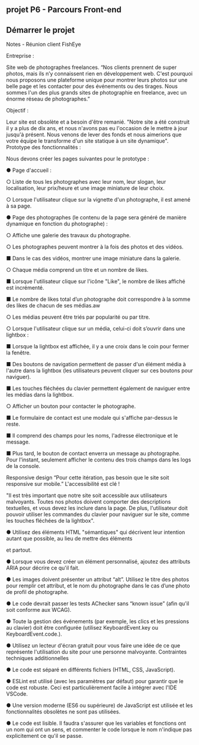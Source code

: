 ## projet P6 - Parcours Front-end

## Démarrer le projet

Notes - Réunion client FishEye

Entreprise :

Site web de photographes freelances.
“Nos clients prennent de super photos, mais ils n’y connaissent rien en
développement web. C'est pourquoi nous proposons une plateforme unique pour
montrer leurs photos sur une belle page et les contacter pour des événements ou
des tirages. Nous sommes l'un des plus grands sites de photographie en freelance,
avec un énorme réseau de photographes.”

Objectif :

Leur site est obsolète et a besoin d'être remanié.
"Notre site a été construit il y a plus de dix ans, et nous n'avons pas eu l'occasion de
le mettre à jour jusqu'à présent. Nous venons de lever des fonds et nous aimerions
que votre équipe le transforme d'un site statique à un site dynamique".
Prototype des fonctionnalités :

Nous devons créer les pages suivantes pour le prototype :

● Page d'accueil :

○ Liste de tous les photographes avec leur nom, leur slogan, leur
localisation, leur prix/heure et une image miniature de leur choix.

○ Lorsque l'utilisateur clique sur la vignette d'un photographe, il est
amené à sa page.

● Page des photographes (le contenu de la page sera généré de manière
dynamique en fonction du photographe) :

○ Affiche une galerie des travaux du photographe.

○ Les photographes peuvent montrer à la fois des photos et des vidéos.

■ Dans le cas des vidéos, montrer une image miniature dans la
galerie.

○ Chaque média comprend un titre et un nombre de likes.

■ Lorsque l'utilisateur clique sur l'icône "Like", le nombre de likes
affiché est incrémenté.

■ Le nombre de likes total d’un photographe doit correspondre à la
somme des likes de chacun de ses médias.aw

○ Les médias peuvent être triés par popularité ou par titre.

○ Lorsque l'utilisateur clique sur un média, celui-ci doit s’ouvrir dans une
lightbox :

■ Lorsque la lightbox est affichée, il y a une croix dans le coin pour
fermer la fenêtre.

■ Des boutons de navigation permettent de passer d'un élément
média à l'autre dans la lightbox (les utilisateurs peuvent cliquer
sur ces boutons pour naviguer).

■ Les touches fléchées du clavier permettent également de
naviguer entre les médias dans la lightbox.

○ Afficher un bouton pour contacter le photographe.

■ Le formulaire de contact est une modale qui s'affiche par-dessus
le reste.

■ Il comprend des champs pour les noms, l'adresse électronique et
le message.

■ Plus tard, le bouton de contact enverra un message au
photographe. Pour l'instant, seulement afficher le contenu des
trois champs dans les logs de la console.

Responsive design
“Pour cette itération, pas besoin que le site soit responsive sur mobile.”
L'accessibilité est clé !

"Il est très important que notre site soit accessible aux utilisateurs malvoyants.
Toutes nos photos doivent comporter des descriptions textuelles, et vous devez les
inclure dans la page. De plus, l'utilisateur doit pouvoir utiliser les commandes du
clavier pour naviguer sur le site, comme les touches fléchées de la lightbox".

● Utilisez des éléments HTML "sémantiques" qui décrivent leur intention autant
que possible, au lieu de mettre des éléments <div> et <span> partout.

● Lorsque vous devez créer un élément personnalisé, ajoutez des attributs ARIA
pour décrire ce qu'il fait.

● Les images doivent présenter un attribut “alt”. Utilisez le titre des photos pour
remplir cet attribut, et le nom du photographe dans le cas d’une photo de
profil de photographe.

● Le code devrait passer les tests AChecker sans “known issue” (afin qu'il soit
conforme aux WCAG).

● Toute la gestion des événements (par exemple, les clics et les pressions au
clavier) doit être configurée (utilisez KeyboardEvent.key ou
KeyboardEvent.code.).

● Utilisez un lecteur d'écran gratuit pour vous faire une idée de ce que
représente l'utilisation du site pour une personne malvoyante.
Contraintes techniques additionnelles

● Le code est séparé en différents fichiers (HTML, CSS, JavaScript).

● ESLint est utilisé (avec les paramètres par défaut) pour garantir que le
code est robuste. Ceci est particulièrement facile à intégrer avec l'IDE
VSCode.

● Une version moderne (ES6 ou supérieure) de JavaScript est utilisée et
les fonctionnalités obsolètes ne sont pas utilisées.

● Le code est lisible. Il faudra s'assurer que les variables et fonctions ont
un nom qui ont un sens, et commenter le code lorsque le nom
n'indique pas explicitement ce qu'il se passe.
